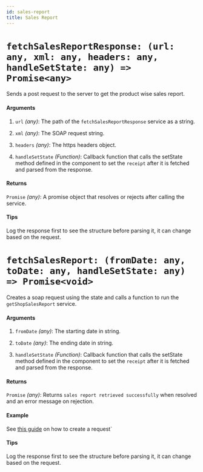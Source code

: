 ```yaml
---
id: sales-report
title: Sales Report
---
```


# `fetchSalesReportResponse: (url: any, xml: any, headers: any, handleSetState: any) => Promise<any>`

Sends a post request to the server to get the product wise sales report.

#### Arguments

1. `url` _(any)_: The path of the `fetchSalesReportResponse` service as a string.

2. `xml` _(any)_: The SOAP request string.

3. `headers` _(any)_: The https headers object.

4. `handleSetState` _(Function)_: Callback function that calls the setState method defined in the component to set the `receipt` after it is fetched and parsed from the response.

#### Returns

`Promise` _(any)_: A promise object that resolves or rejects after calling the service.

#### Tips

Log the response first to see the structure before parsing it, it can change based on the request.

# `fetchSalesReport: (fromDate: any, toDate: any, handleSetState: any) => Promise<void>`

Creates a soap request using the state and calls a function to run the `getShopSalesReport` service.

#### Arguments

1. `fromDate` _(any)_: The starting date in string.

1. `toDate` _(any)_: The ending date in string.

1. `handleSetState` _(Function)_: Callback function that calls the setState method defined in the component to set the `receipt` after it is fetched and parsed from the response.

#### Returns

`Promise` _(any)_: Returns `sales report retrieved successfully` when resolved and an error message on rejection.

#### Example

See [this guide](../guides/adding-processes) on how to create a request`

#### Tips

Log the response first to see the structure before parsing it, it can change based on the request.
